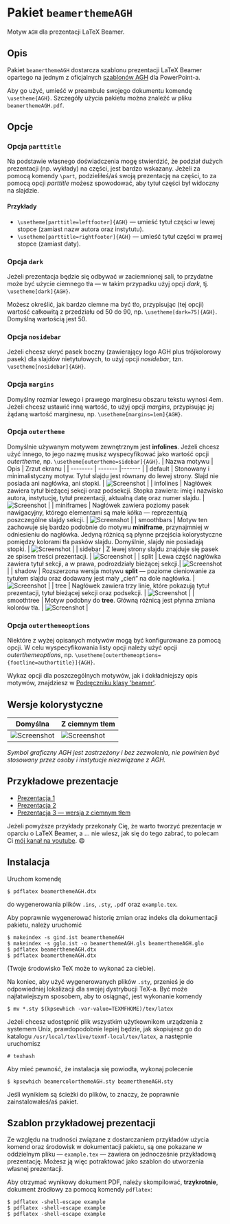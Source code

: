 # Pakiet `beamerthemeAGH`

Motyw `AGH` dla prezentacji LaTeX Beamer.

## Opis

Pakiet `beamerthemeAGH` dostarcza szablonu prezentacji LaTeX Beamer opartego na
jednym z oficjalnych
[szablonów AGH](http://www.agh.edu.pl/uczelnia/system-identyfikacji-wizualnej/szablon-prezentacji/)
dla PowerPoint-a.

Aby go użyć, umieść w preambule swojego dokumentu komendę `\usetheme{AGH}`.
Szczegóły użycia pakietu można znaleźć w pliku `beamerthemeAGH.pdf`.

## Opcje

### Opcja `parttitle`

Na podstawie własnego doświadczenia mogę stwierdzić, że podział dużych
prezentacji (np. wykłady) na części, jest bardzo wskazany. Jeżeli za pomocą
komendy `\part`, podzieliłeś/aś swoją prezentację na części, to za pomocą opcji
_parttitle_ możesz spowodować, aby tytuł części był widoczny na slajdzie.

#### Przykłady

- `\usetheme[parttitle=leftfooter]{AGH}` — umieść tytuł części w lewej stopce
  (zamiast nazw autora oraz instytutu).
- `\usetheme[parttitle=rightfooter]{AGH}` — umieść tytuł części w prawej stopce
  (zamiast daty).

### Opcja `dark`

Jeżeli prezentacja będzie się odbywać w zaciemnionej sali, to przydatne może być
użycie ciemnego tła — w takim przypadku użyj opcji _dark_, tj.
`\usetheme[dark]{AGH}`.

Możesz określić, jak bardzo ciemne ma być tło, przypisując (tej opcji) wartość
całkowitą z przedziału od 50 do 90, np. `\usetheme[dark=75]{AGH}`. Domyślną
wartością jest 50.

### Opcja `nosidebar`

Jeżeli chcesz ukryć pasek boczny (zawierający logo AGH plus trójkolorowy pasek)
dla slajdów nietytułowych, to użyj opcji _nosidebar_, tzn.
`\usetheme[nosidebar]{AGH}`.

### Opcja `margins`

Domyślny rozmiar lewego i prawego marginesu obszaru tekstu wynosi 4em. Jeżeli
chcesz ustawić inną wartość, to użyj opcji _margins_, przypisując jej żądaną
wartość marginesu, np. `\usetheme[margins=1em]{AGH}`.

### Opcja `outertheme`

Domyślnie używanym motywem zewnętrznym jest **infolines**. Jeżeli chcesz użyć
innego, to jego nazwę musisz wyspecyfikować jako wartość opcji _outertheme_, np.
`\usetheme[outertheme=sidebar]{AGH}`. | Nazwa motywu | Opis | Zrzut ekranu | |
-------- | ------- |------- | | default | Stonowany i minimalistyczny motyw.
Tytuł slajdu jest równany do lewej strony. Slajd nie posiada ani nagłówka, ani
stopki. |
![Screenshot](https://www.icsr.agh.edu.pl/~polak/wms/beamer-AGH-default.png "Slajd")
| | infolines | Nagłówek zawiera tytuł bieżącej sekcji oraz podsekcji. Stopka
zawiera: imię i nazwisko autora, instytucję, tytuł prezentacji, aktualną datę
oraz numer slajdu. |
![Screenshot](https://www.icsr.agh.edu.pl/~polak/wms/beamer-AGH-infolines.png "Slajd")
| | miniframes | Nagłówek zawiera poziomy pasek nawigacyjny, którego elementami
są małe kółka — reprezentują poszczególne slajdy sekcji. |
![Screenshot](https://www.icsr.agh.edu.pl/~polak/wms/beamer-AGH-miniframes.png "Slajd")
| | smoothbars | Motyw ten zachowuje się bardzo podobnie do motywu
**miniframe**, przynajmniej w odniesieniu do nagłówka. Jedyną różnicą są płynne
przejścia kolorystyczne pomiędzy kolorami tła pasków slajdu. Domyślnie, slajdy
nie posiadają stopki. |
![Screenshot](https://www.icsr.agh.edu.pl/~polak/wms/beamer-AGH-smoothbars.png "Slajd")
| | sidebar | Z lewej strony slajdu znajduje się pasek ze spisem treści
prezentacji. |
![Screenshot](https://www.icsr.agh.edu.pl/~polak/wms/beamer-AGH-sidebar.png "Slajd")
| | split | Lewa część nagłówka zawiera tytuł sekcji, a w prawa, podrozdziały
bieżącej sekcji.|
![Screenshot](https://www.icsr.agh.edu.pl/~polak/wms/beamer-AGH-split.png "Slajd")
| | shadow | Rozszerzona wersja motywu **split** — poziome cieniowanie za
tytułem slajdu oraz dodawany jest mały „cień” na dole nagłówka. |
![Screenshot](https://www.icsr.agh.edu.pl/~polak/wms/beamer-AGH-shadow.png "Slajd")
| | tree | Nagłówek zawiera trzy linie, które pokazują tytuł prezentacji, tytuł
bieżącej sekcji oraz podsekcji. |
![Screenshot](https://www.icsr.agh.edu.pl/~polak/wms/beamer-AGH-tree.png "Slajd")
| | smoothtree | Motyw podobny do **tree**. Główną różnicą jest płynna zmiana
kolorów tła. |
![Screenshot](https://www.icsr.agh.edu.pl/~polak/wms/beamer-AGH-smoothtree.png "Slajd")
|

### Opcja `outerthemeoptions`

Niektóre z wyżej opisanych motywów mogą być konfigurowane za pomocą opcji. W
celu wyspecyfikowania listy opcji należy użyć opcji _outerthemeoptions_, np.
`\usetheme[outerthemeoptions={footline=authortitle}]{AGH}`.

Wykaz opcji dla poszczególnych motywów, jak i dokładniejszy opis motywów,
znajdziesz w
[Podręczniku klasy 'beamer'](http://mirror.ctan.org//macros/latex/contrib/beamer/doc/beameruserguide.pdf).

## Wersje kolorystyczne

| Domyślna                                                                                 | Z ciemnym tłem                                                                                                |
| ---------------------------------------------------------------------------------------- | ------------------------------------------------------------------------------------------------------------- |
| ![Screenshot](http://www.icsr.agh.edu.pl/~polak/wms/beamer-AGH.big.png "Slajd tytułowy") | ![Screenshot](http://www.icsr.agh.edu.pl/~polak/wms/beamer-AGH-dark.big.png "Slajd tytułowy — wersja ciemna") |

_Symbol graficzny AGH jest zastrzeżony i bez zezwolenia, nie powinien być
stosowany przez osoby i instytucje niezwiązane z AGH._

## Przykładowe prezentacje

- [Prezentacja 1](http://www.icsr.agh.edu.pl/~polak/beamer.pdf)
- [Prezentacja 2](http://www.icsr.agh.edu.pl/~polak/wms/beamer.pdf)
- [Prezentacja 3 — wersja z ciemnym tłem](http://www.icsr.agh.edu.pl/~polak/wms/latex/beamer-mozliwosci.pdf)

Jeżeli powyższe przykłady przekonały Cię, że warto tworzyć prezentacje w oparciu
o LaTeX Beamer, a ... nie wiesz, jak się do tego zabrać, to polecam Ci
[mój kanał na youtube](https://www.youtube.com/playlist?list=PLlOvf-mh5wJEzL2onjzBdenUpssbonmO5).
:smile:

## Instalacja

Uruchom komendę

```
$ pdflatex beamerthemeAGH.dtx
```

do wygenerowania plików `.ins`, `.sty`, `.pdf` oraz `example.tex`.

Aby poprawnie wygenerować historię zmian oraz indeks dla dokumentacji pakietu,
należy uruchomić

```
$ makeindex -s gind.ist beamerthemeAGH
$ makeindex -s gglo.ist -o beamerthemeAGH.gls beamerthemeAGH.glo
$ pdflatex beamerthemeAGH.dtx
$ pdflatex beamerthemeAGH.dtx
```

(Twoje środowisko TeX może to wykonać za ciebie).

Na koniec, aby użyć wygenerowanych plików `.sty`, przenieś je do odpowiedniej
lokalizacji dla swojej dystrybucji TeX-a. Być może najłatwiejszym sposobem, aby
to osiągnąć, jest wykonanie komendy

```
$ mv *.sty $(kpsewhich -var-value=TEXMFHOME)/tex/latex
```

Jeżeli chcesz udostępnić plik wszystkim użytkownikom urządzenia z systemem Unix,
prawdopodobnie lepiej będzie, jak skopiujesz go do katalogu
`/usr/local/texlive/texmf-local/tex/latex`, a następnie uruchomisz

```
# texhash
```

Aby mieć pewność, że instalacja się powiodła, wykonaj polecenie

```
$ kpsewhich beamercolorthemeAGH.sty beamerthemeAGH.sty
```

Jeśli wynikiem są ścieżki do plików, to znaczy, że poprawnie zainstalowałeś/aś
pakiet.

## Szablon przykładowej prezentacji

Ze względu na trudności związane z dostarczaniem przykładów użycia komend oraz
środowisk w dokumentacji pakietu, są one pokazane w oddzielnym pliku —
`example.tex` — zawiera on jednocześnie przykładową prezentację. Możesz ją więc
potraktować jako szablon do utworzenia własnej prezentacji.

Aby otrzymać wynikowy dokument PDF, należy skompilować, **trzykrotnie**,
dokument źródłowy za pomocą komendy `pdflatex`:

```
$ pdflatex -shell-escape example
$ pdflatex -shell-escape example
$ pdflatex -shell-escape example
```
